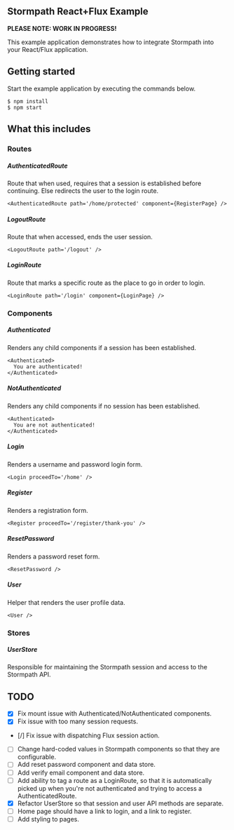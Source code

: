 Stormpath React+Flux Example
----------------------------

**PLEASE NOTE: WORK IN PROGRESS!**

This example application demonstrates how to integrate Stormpath into your React/Flux application.

## Getting started

Start the example application by executing the commands below.

```
$ npm install
$ npm start
```

## What this includes

### Routes

##### AuthenticatedRoute

Route that when used, requires that a session is established before continuing. Else redirects the user to the login route.

```
<AuthenticatedRoute path='/home/protected' component={RegisterPage} />
```

##### LogoutRoute

Route that when accessed, ends the user session.

```
<LogoutRoute path='/logout' />
```

##### LoginRoute

Route that marks a specific route as the place to go in order to login.

```
<LoginRoute path='/login' component={LoginPage} />
```

### Components

##### Authenticated

Renders any child components if a session has been established.

```
<Authenticated>
  You are authenticated!
</Authenticated>
```

##### NotAuthenticated

Renders any child components if no session has been established.

```
<Authenticated>
  You are not authenticated!
</Authenticated>
```

##### Login

Renders a username and password login form.

```
<Login proceedTo='/home' />
```

##### Register

Renders a registration form.

```
<Register proceedTo='/register/thank-you' />
```

##### ResetPassword

Renders a password reset form.

```
<ResetPassword />
```

##### User

Helper that renders the user profile data.

```
<User />
```

### Stores

##### UserStore

Responsible for maintaining the Stormpath session and access to the Stormpath API.

## TODO

- [x] Fix mount issue with Authenticated/NotAuthenticated components.
- [x] Fix issue with too many session requests.
- [/] Fix issue with dispatching Flux session action.
- [ ] Change hard-coded values in Stormpath components so that they are configurable.
- [ ] Add reset password component and data store.
- [ ] Add verify email component and data store.
- [ ] Add ability to tag a route as a LoginRoute, so that it is automatically picked up when you're not authenticated and trying to access a AuthenticatedRoute.
- [x] Refactor UserStore so that session and user API methods are separate.
- [ ] Home page should have a link to login, and a link to register.
- [ ] Add styling to pages.
